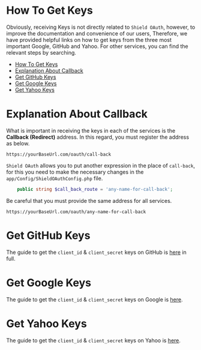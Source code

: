 # How To Get Keys
  
Obviously, receiving Keys is not directly related to `Shield OAuth`, however, to improve the documentation and convenience of our users, Therefore, we have provided helpful links on how to get keys from the three most important Google, GitHub and Yahoo. For other services, you can find the relevant steps by searching.
- [How To Get Keys](#how-to-get-keys)
- [Explanation About Callback](#explanation-about-callback)
- [Get GitHub Keys](#get-github-keys)
- [Get Google Keys](#get-google-keys)
- [Get Yahoo Keys](#get-yahoo-keys)


# Explanation About Callback
What is important in receiving the keys in each of the services is the **Callback (Redirect)** address. In this regard, you must register the address as below.
```
https://yourBaseUrl.com/oauth/call-back
```
`Shield OAuth` allows you to put another expression in the place of `call-back`, for this you need to make the necessary changes in the `app/Config/ShieldOAuthConfig.php` file.

```php
    public string $call_back_route = 'any-name-for-call-back';
```

Be careful that you must provide the same address for all services.

```
https://yourBaseUrl.com/oauth/any-name-for-call-back
```

# Get GitHub Keys
The guide to get the `client_id` & `client_secret` keys on GitHub is [here](https://docs.github.com/en/developers/apps/building-oauth-apps/creating-an-oauth-app) in full.

# Get Google Keys
The guide to get the `client_id` & `client_secret` keys on Google is [here](https://www.balbooa.com/gridbox-documentation/how-to-get-google-client-id-and-client-secret).

# Get Yahoo Keys
The guide to get the `client_id` & `client_secret` keys on Yahoo is [here](https://developer.yahoo.com/apps/create/).
